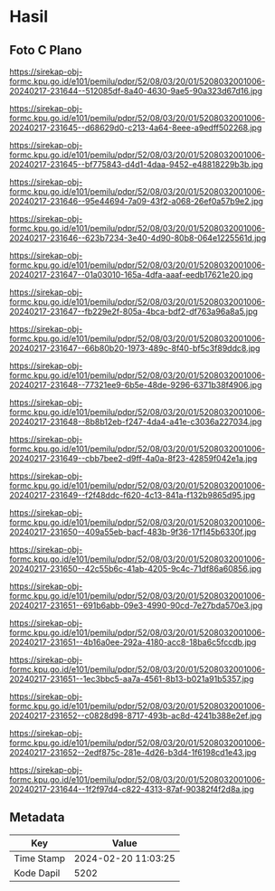 # Hasil

## Foto C Plano

https://sirekap-obj-formc.kpu.go.id/e101/pemilu/pdpr/52/08/03/20/01/5208032001006-20240217-231644--512085df-8a40-4630-9ae5-90a323d67d16.jpg

https://sirekap-obj-formc.kpu.go.id/e101/pemilu/pdpr/52/08/03/20/01/5208032001006-20240217-231645--d68629d0-c213-4a64-8eee-a9edff502268.jpg

https://sirekap-obj-formc.kpu.go.id/e101/pemilu/pdpr/52/08/03/20/01/5208032001006-20240217-231645--bf775843-d4d1-4daa-9452-e48818229b3b.jpg

https://sirekap-obj-formc.kpu.go.id/e101/pemilu/pdpr/52/08/03/20/01/5208032001006-20240217-231646--95e44694-7a09-43f2-a068-26ef0a57b9e2.jpg

https://sirekap-obj-formc.kpu.go.id/e101/pemilu/pdpr/52/08/03/20/01/5208032001006-20240217-231646--623b7234-3e40-4d90-80b8-064e1225561d.jpg

https://sirekap-obj-formc.kpu.go.id/e101/pemilu/pdpr/52/08/03/20/01/5208032001006-20240217-231647--01a03010-165a-4dfa-aaaf-eedb17621e20.jpg

https://sirekap-obj-formc.kpu.go.id/e101/pemilu/pdpr/52/08/03/20/01/5208032001006-20240217-231647--fb229e2f-805a-4bca-bdf2-df763a96a8a5.jpg

https://sirekap-obj-formc.kpu.go.id/e101/pemilu/pdpr/52/08/03/20/01/5208032001006-20240217-231647--66b80b20-1973-489c-8f40-bf5c3f89ddc8.jpg

https://sirekap-obj-formc.kpu.go.id/e101/pemilu/pdpr/52/08/03/20/01/5208032001006-20240217-231648--77321ee9-6b5e-48de-9296-6371b38f4906.jpg

https://sirekap-obj-formc.kpu.go.id/e101/pemilu/pdpr/52/08/03/20/01/5208032001006-20240217-231648--8b8b12eb-f247-4da4-a41e-c3036a227034.jpg

https://sirekap-obj-formc.kpu.go.id/e101/pemilu/pdpr/52/08/03/20/01/5208032001006-20240217-231649--cbb7bee2-d9ff-4a0a-8f23-42859f042e1a.jpg

https://sirekap-obj-formc.kpu.go.id/e101/pemilu/pdpr/52/08/03/20/01/5208032001006-20240217-231649--f2f48ddc-f620-4c13-841a-f132b9865d95.jpg

https://sirekap-obj-formc.kpu.go.id/e101/pemilu/pdpr/52/08/03/20/01/5208032001006-20240217-231650--409a55eb-bacf-483b-9f36-17f145b6330f.jpg

https://sirekap-obj-formc.kpu.go.id/e101/pemilu/pdpr/52/08/03/20/01/5208032001006-20240217-231650--42c55b6c-41ab-4205-9c4c-71df86a60856.jpg

https://sirekap-obj-formc.kpu.go.id/e101/pemilu/pdpr/52/08/03/20/01/5208032001006-20240217-231651--691b6abb-09e3-4990-90cd-7e27bda570e3.jpg

https://sirekap-obj-formc.kpu.go.id/e101/pemilu/pdpr/52/08/03/20/01/5208032001006-20240217-231651--4b16a0ee-292a-4180-acc8-18ba6c5fccdb.jpg

https://sirekap-obj-formc.kpu.go.id/e101/pemilu/pdpr/52/08/03/20/01/5208032001006-20240217-231651--1ec3bbc5-aa7a-4561-8b13-b021a91b5357.jpg

https://sirekap-obj-formc.kpu.go.id/e101/pemilu/pdpr/52/08/03/20/01/5208032001006-20240217-231652--c0828d98-8717-493b-ac8d-4241b388e2ef.jpg

https://sirekap-obj-formc.kpu.go.id/e101/pemilu/pdpr/52/08/03/20/01/5208032001006-20240217-231652--2edf875c-281e-4d26-b3d4-1f6198cd1e43.jpg

https://sirekap-obj-formc.kpu.go.id/e101/pemilu/pdpr/52/08/03/20/01/5208032001006-20240217-231644--1f2f97d4-c822-4313-87af-90382f4f2d8a.jpg


## Metadata

| Key        | Value               |
| ---------- | ------------------- |
| Time Stamp | 2024-02-20 11:03:25 |
| Kode Dapil | 5202                |



